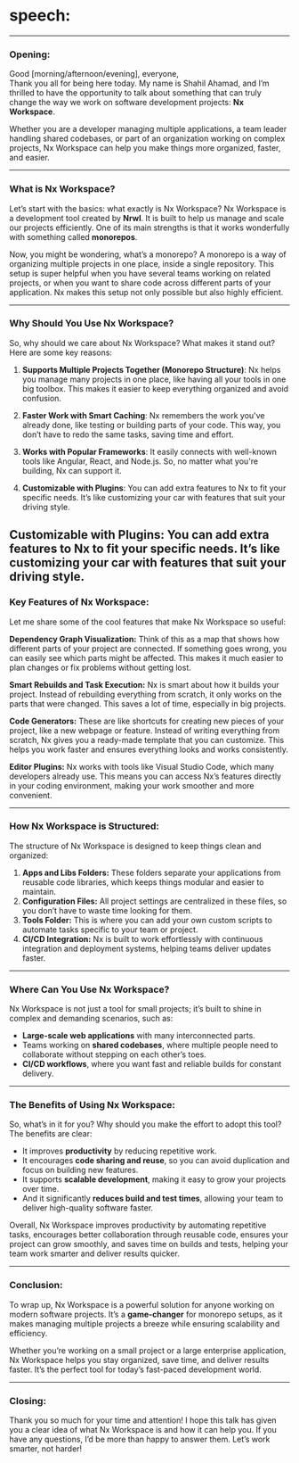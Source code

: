 # speech:  

---

### **Opening:**
Good [morning/afternoon/evening], everyone,  
Thank you all for being here today. My name is Shahil Ahamad, and I’m thrilled to have the opportunity to talk about something that can truly change the way we work on software development projects: **Nx Workspace**.  

Whether you are a developer managing multiple applications, a team leader handling shared codebases, or part of an organization working on complex projects, Nx Workspace can help you make things more organized, faster, and easier.  

---

### **What is Nx Workspace?**  
Let’s start with the basics: what exactly is Nx Workspace? Nx Workspace is a development tool created by **Nrwl**. It is built to help us manage and scale our projects efficiently. One of its main strengths is that it works wonderfully with something called **monorepos**.  

Now, you might be wondering, what’s a monorepo? A monorepo is a way of organizing multiple projects in one place, inside a single repository. This setup is super helpful when you have several teams working on related projects, or when you want to share code across different parts of your application. Nx makes this setup not only possible but also highly efficient.  

---

### **Why Should You Use Nx Workspace?**  
So, why should we care about Nx Workspace? What makes it stand out? Here are some key reasons:  

1. **Supports Multiple Projects Together (Monorepo Structure)**: Nx helps you manage many projects in one place, like having all your tools in one big toolbox. This makes it easier to keep everything organized and avoid confusion.

2. **Faster Work with Smart Caching**: Nx remembers the work you've already done, like testing or building parts of your code. This way, you don’t have to redo the same tasks, saving time and effort.

3. **Works with Popular Frameworks**: It easily connects with well-known tools like Angular, React, and Node.js. So, no matter what you're building, Nx can support it.

4. **Customizable with Plugins**: You can add extra features to Nx to fit your specific needs. It’s like customizing your car with features that suit your driving style. 


Customizable with Plugins: You can add extra features to Nx to fit your specific needs. It’s like customizing your car with features that suit your driving style.
---

### **Key Features of Nx Workspace:**  
Let me share some of the cool features that make Nx Workspace so useful: 

**Dependency Graph Visualization:**
Think of this as a map that shows how different parts of your project are connected. If something goes wrong, you can easily see which parts might be affected. This makes it much easier to plan changes or fix problems without getting lost.

**Smart Rebuilds and Task Execution:**
Nx is smart about how it builds your project. Instead of rebuilding everything from scratch, it only works on the parts that were changed. This saves a lot of time, especially in big projects.

**Code Generators:**
These are like shortcuts for creating new pieces of your project, like a new webpage or feature. Instead of writing everything from scratch, Nx gives you a ready-made template that you can customize. This helps you work faster and ensures everything looks and works consistently.

**Editor Plugins:**
Nx works with tools like Visual Studio Code, which many developers already use. This means you can access Nx’s features directly in your coding environment, making your work smoother and more convenient.


---

### **How Nx Workspace is Structured:**  
The structure of Nx Workspace is designed to keep things clean and organized:  

1. **Apps and Libs Folders:** These folders separate your applications from reusable code libraries, which keeps things modular and easier to maintain.  
2. **Configuration Files:** All project settings are centralized in these files, so you don’t have to waste time looking for them.  
3. **Tools Folder:** This is where you can add your own custom scripts to automate tasks specific to your team or project.  
4. **CI/CD Integration:** Nx is built to work effortlessly with continuous integration and deployment systems, helping teams deliver updates faster.  

---

### **Where Can You Use Nx Workspace?**  
Nx Workspace is not just a tool for small projects; it’s built to shine in complex and demanding scenarios, such as:  
- **Large-scale web applications** with many interconnected parts.  
- Teams working on **shared codebases**, where multiple people need to collaborate without stepping on each other’s toes.  
- **CI/CD workflows**, where you want fast and reliable builds for constant delivery.  

---

### **The Benefits of Using Nx Workspace:**  
So, what’s in it for you? Why should you make the effort to adopt this tool? The benefits are clear:  
- It improves **productivity** by reducing repetitive work.  
- It encourages **code sharing and reuse**, so you can avoid duplication and focus on building new features.  
- It supports **scalable development**, making it easy to grow your projects over time.  
- And it significantly **reduces build and test times**, allowing your team to deliver high-quality software faster.

Overall, Nx Workspace improves productivity by automating repetitive tasks, encourages better collaboration through reusable code, ensures your project can grow smoothly, and saves time on builds and tests, helping your team work smarter and deliver results quicker.

---

### **Conclusion:**  
To wrap up, Nx Workspace is a powerful solution for anyone working on modern software projects. It’s a **game-changer** for monorepo setups, as it makes managing multiple projects a breeze while ensuring scalability and efficiency.  

Whether you’re working on a small project or a large enterprise application, Nx Workspace helps you stay organized, save time, and deliver results faster. It’s the perfect tool for today’s fast-paced development world.  

---

### **Closing:**  
Thank you so much for your time and attention! I hope this talk has given you a clear idea of what Nx Workspace is and how it can help you. If you have any questions, I’d be more than happy to answer them. Let’s work smarter, not harder!  
